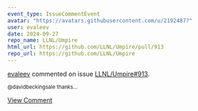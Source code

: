 ```yaml
---
event_type: IssueCommentEvent
avatar: "https://avatars.githubusercontent.com/u/2192487?"
user: evaleev
date: 2024-09-27
repo_name: LLNL/Umpire
html_url: https://github.com/LLNL/Umpire/pull/913
repo_url: https://github.com/LLNL/Umpire
---
```


<a href='https://github.com/evaleev' target='_blank'>evaleev</a> commented on issue <a href='https://github.com/LLNL/Umpire/pull/913' target='_blank'>LLNL/Umpire#913</a>.

<small>@davidbeckingsale thanks...</small>

<a href='https://github.com/LLNL/Umpire/pull/913' target='_blank'>View Comment</a>